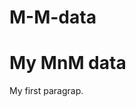# M-M-data
<!DOCTYPE html>
<html>
<head>
<title>MnM data</title>
</head>
<body>

<h1>My MnM data</h1>
<p>My first paragrap.</p>

</body>
</html>
